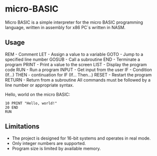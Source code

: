 # micro-BASIC 
Micro BASIC is a simple interpreter for the micro BASIC programming language, written in assembly for x86 PC`s written in NASM.

## Usage
REM - Comment
LET - Assign a value to a variable
GOTO - Jump to a specified line number
GOSUB - Call a subroutine
END - Terminate a program
PRINT - Print a value to the screen
LIST - Display the program code
RUN - Run a program
INPUT - Get input from the user
IF - Condition (If...)
THEN - continuation for IF (If... Then...)
RESET - Restart the program
RETURN - Return from a subroutine
All commands must be followed by a line number or appropriate syntax.

Hello, world on the micro BASIC:
```BASIC
10 PRINT "Hello, world!"
20 END
RUN
```

## Limitations
- The project is designed for 16-bit systems and operates in real mode.
- Only integer numbers are supported.
- Program size is limited by available memory.
